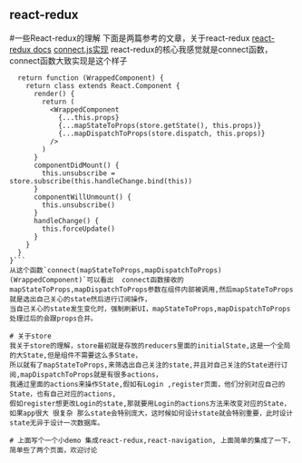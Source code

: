 ## react-redux
#一些React-redux的理解
下面是两篇参考的文章，关于react-redux
[react-redux docs](https://github.com/reactjs/react-redux/blob/master/docs/api.md)
[connect.js实现](https://gist.github.com/gaearon/1d19088790e70ac32ea636c025ba424e)
react-redux的核心我感觉就是connect函数，
connect函数大致实现是这个样子
```function connect(mapStateToProps, mapDispatchToProps) {
  return function (WrappedComponent) {
    return class extends React.Component {
      render() {
        return (
          <WrappedComponent
            {...this.props}
            {...mapStateToProps(store.getState(), this.props)}
            {...mapDispatchToProps(store.dispatch, this.props)}
          />
        )
      }
      componentDidMount() {
        this.unsubscribe = store.subscribe(this.handleChange.bind(this))
      }
      componentWillUnmount() {
        this.unsubscribe()
      }
      handleChange() {
        this.forceUpdate()
      }
    }
  }
}```
从这个函数`connect(mapStateToProps,mapDispatchToProps)(WrappedComponent)`可以看出  connect函数接收的mapStateToProps,mapDispatchToProps参数在组件内部被调用,然后mapStateToProps就是选出自己关心的state然后进行订阅操作，
当自己关心的state发生变化时，强制刷新UI，mapStateToProps,mapDispatchToProps处理过后的会跟props合并。

# 关于store
我关于store的理解，store最初就是存放的reducers里面的initialState,这是一个全局的大State,但是组件不需要这么多State，
所以就有了mapStateToProps,来筛选出自己关注的state,并且对自己关注的State进行订阅,mapDispatchToProps就是有很多actions，
我通过里面的actions来操作State,假如有Login ,register页面，他们分别对应自己的State，也有自己对应的actions,
假如register想更改Login的state,那就要用Login的actions方法来改变对应的State，
如果app很大 很复杂 那么state会特别庞大，这时候如何设计state就会特别重要，此时设计state无异于设计一次数据库。

# 上面写个一个小demo 集成react-redux,react-navigation, 上面简单的集成了一下，简单些了两个页面，欢迎讨论


